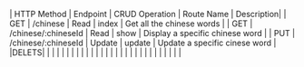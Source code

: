 | HTTP Method | Endpoint | CRUD Operation | Route Name | Description|
| GET | /chinese | Read | index | Get all the chinese words |
| GET | /chinese/:chineseId | Read | show  | Display a specific chinese word |
| PUT | /chinese/:chineseId | Update | update | Update a specific cinese word |
|DELETS|  |  |  |  |
|  |  |  |  |  |
|  |  |  |  |  |
|  |  |  |  |  |
|  |  |  |  |  |